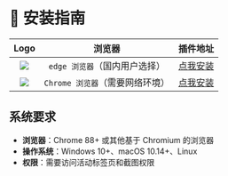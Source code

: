 # 🔧 安装指南

|                             Logo                             |             浏览器              |                           插件地址                           |
| :----------------------------------------------------------: | :-----------------------------: | :----------------------------------------------------------: |
| ![](https://raw.gitmirror.com/TWO-ICE/image/main/week/202508221500786.png) |  `edge 浏览器`（国内用户选择）  | [点我安装](https://microsoftedge.microsoft.com/addons/detail/acdgolljkjjpobjpjpenopfohjahoifl) |
| ![](https://raw.gitmirror.com/TWO-ICE/image/main/week/202508221503823.png) | `Chrome 浏览器`（需要网络环境） | [点我安装](https://chromewebstore.google.com/detail/neijkcnhjjjcglhahinmhigahannljno) |

## 系统要求

- **浏览器**：Chrome 88+ 或其他基于 Chromium 的浏览器
- **操作系统**：Windows 10+、macOS 10.14+、Linux
- **权限**：需要访问活动标签页和截图权限
